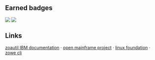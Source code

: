 <h2>Earned badges</h2>
<div>
<img src='https://static.influitive.com/influitiveimages/ibmzxplore/icons/badges/default/Fundamentals_Icon700x700.png?1627933761'>
<img src='https://static.influitive.com/influitiveimages/ibmzxplore/icons/badges/default/Concepts_Icon700x700.png?1627933895'>
</div>
<h2>Links</h2>
<a href="https://www.ibm.com/docs/en/zoau/1.0.x?topic=SSKFYE_1.0.3/python_doc_zoautil/index.html">zoautil IBM documentation</a> &middot;
<a href="https://www.openmainframeproject.org/">open mainframe project</a> &middot;
<a href="https://www.linuxfoundation.org/">linux foundation</a> &middot;
<a href="https://docs.zowe.org/stable/web_help/index.html?p=zowe_zos-files">zowe cli</a>

